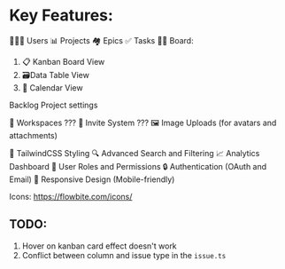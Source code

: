 # Key Features:

👨‍👩‍👧 Users
📊 Projects
🏘️ Epics
✅ Tasks
🏄‍♂️ Board:

1. 📋 Kanban Board View
2. 🗃Data Table View
3. 📅 Calendar View

Backlog
Project settings

🏢 Workspaces ???
📩 Invite System ???
🖼️ Image Uploads (for avatars and attachments)

🎨 TailwindCSS Styling
🔍 Advanced Search and Filtering
📈 Analytics Dashboard
👥 User Roles and Permissions
🔒 Authentication (OAuth and Email)
📱 Responsive Design (Mobile-friendly)

Icons: https://flowbite.com/icons/

## TODO:

1. Hover on kanban card effect doesn't work
2. Conflict between column and issue type in the `issue.ts`
